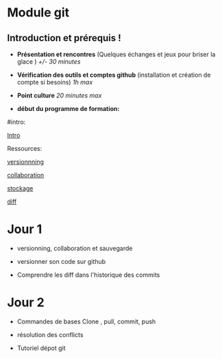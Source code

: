 # Module git


## Introduction et prérequis !

- **Présentation et rencontres** (Quelques échanges et jeux pour briser la glace ) _+/- 30 minutes_
- **Vérification des outils et comptes github** (installation et création de compte si besoins) _1h max_
- **Point culture** _20 minutes max_

- **début du programme de formation:**

#intro:

[Intro](https://tutogit.netlify.app/)

Ressources:

[versionnning](https://github.com/JulienV-IT/Module-Git/blob/master/versionning.md)

[collaboration](https://github.com/JulienV-IT/Module-Git/blob/master/collaborate.md)

[stockage](https://github.com/JulienV-IT/Module-Git/blob/master/stockage.md)

[diff](https://github.com/JulienV-IT/Module-Git/blob/master/diff.md)



# Jour 1


- versionning, collaboration et sauvegarde

- versionner son code sur github

- Comprendre les diff dans l'historique des commits


# Jour 2

- Commandes de bases Clone , pull, commit, push

- résolution des conflicts

- Tutoriel dépot git
